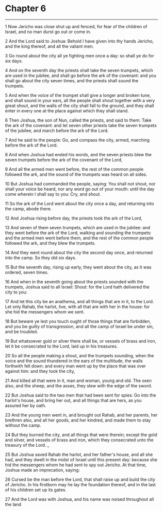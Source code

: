 # Chapter 6

***

1 Now Jericho was close shut up and fenced, for fear of the children of Israel, and no man durst go out or come in.

2 And the Lord said to Joshua: Behold I have given into thy hands Jericho, and the king thereof, and all the valiant men.

3 Go round about the city all ye fighting men once a day: so shall ye do for six days.

4 And on the seventh day the priests shall take the seven trumpets, which are used in the jubilee, and shall go before the ark of the covenant: and you shall go about the city seven times, and the priests shall sound the trumpets.

5 And when the voice of the trumpet shall give a longer and broken tune, and shall sound in your ears, all the people shall shout together with a very great shout, and the walls of the city shall fall to the ground, and they shall enter in every one at the place against which they shall stand.

6 Then Joshua, the son of Nun, called the priests, and said to them: Take the ark of the covenant: and let seven other priests take the seven trumpets of the jubilee, and march before the ark of the Lord.

7 And he said to the people: Go, and compass the city, armed, marching before the ark of the Lord.

8 And when Joshua had ended his words, and the seven priests blew the seven trumpets before the ark of the covenant of the Lord,

9 And all the armed men went before, the rest of the common people followed the ark, and the sound of the trumpets was heard on all sides.

10 But Joshua had commanded the people, saying: You shall not shout, nor shall your voice be heard, nor any word go out of your mouth: until the day come wherein I shall say to you: Cry, and shout.

11 So the ark of the Lord went about the city once a day, and returning into the camp, abode there.

12 And Joshua rising before day, the priests took the ark of the Lord,

13 And seven of them seven trumpets, which are used in the jubilee: and they went before the ark of the Lord, walking and sounding the trumpets: and the armed men went before them, and the rest of the common people followed the ark, and they blew the trumpets.

14 And they went round about the city the second day once, and returned into the camp. So they did six days.

15 But the seventh day, rising up early, they went about the city, as it was ordered, seven times.

16 And when in the seventh going about the priests sounded with the trumpets, Joshua said to all Israel: Shout: for the Lord hath delivered the city to you:

17 And let this city be an anathema, and all things that are in it, to the Lord. Let only Rahab, the harlot, live, with all that are with her in the house: for she hid the messengers whom we sent.

18 But beware ye lest you touch ought of those things that are forbidden, and you be guilty of transgression, and all the camp of Israel be under sin, and be troubled.

19 But whatsoever gold or silver there shall be, or vessels of brass and iron, let it be consecrated to the Lord, laid up in his treasures.

20 So all the people making a shout, and the trumpets sounding, when the voice and the sound thundered in the ears of the multitude, the walls forthwith fell down: and every man went up by the place that was over against him: and they took the city,

21 And killed all that were in it, man and woman, young and old. The oxen also, and the sheep, and the asses, they slew with the edge of the sword.

22 But Joshua said to the two men that had been sent for spies: Go into the harlot's house, and bring her out, and all things that are hers, as you assured her by oath.

23 And the young men went in, and brought out Rahab, and her parents, her brethren also, and all her goods, and her kindred, and made them to stay without the camp.

24 But they burned the city, and all things that were therein; except the gold and silver, and vessels of brass and iron, which they consecrated unto the treasury of the Lord. _

25 But Joshua saved Rahab the harlot, and her father's house, and all she had, and they dwelt in the midst of Israel until this present day: because she hid the messengers whom he had sent to spy out Jericho. At that time, Joshua made an imprecation, saying:

26 Cursed be the man before the Lord, that shall raise up and build the city of Jericho. In his firstborn may he lay the foundation thereof, and in the last of his children set up its gates.

27 And the Lord was with Joshua, and his name was noised throughout all the land

